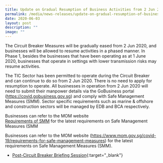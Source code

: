 ```yaml
---
title: Update on Gradual Resumption of Business Activities from 2 Jun 2020
permalink: /media/news-releases/update-on-gradual-resumption-of-business-activities-from-2-jun-2020/
date: 2020-06-03
layout: post
description: ""
image: ""
---
```

The Circuit Breaker Measures will be gradually eased from 2 Jun 2020, and businesses will be allowed to resume activities in a phased manner. In Phase 1, besides the businesses that have been operating as at 1 June 2020, businesses that operate in settings with lower transmission risks may resume activities.

The TIC Sector has been permitted to operate during the Circuit Breaker and can continue to do so from 2 Jun 2020. There is no need to apply for resumption to operate. All businesses in operation from 2 Jun 2020 will need to submit their manpower details via the GoBusiness portal (https://covid.gobusiness.gov.sg) and comply with Safe Management Measures (SMM). Sector specific requirements such as marine & offshore and construction sectors will be managed by EDB and BCA respectively.
 
Businesses can refer to the MOM website  
[Requirements of SMM]((https://www.mom.gov.sg/covid-19/requirements-for-safe-management-measures)) 
for the latest requirements on Safe Management Measures (SMM


Businesses can refer to the MOM website (https://www.mom.gov.sg/covid-19/requirements-for-safe-management-measures) for the latest requirements on Safe Management Measures (SMM).



* [Post-Circuit Breaker Briefing Session](/files/documents/Post-Circuit-Breaker-Briefing-Session-final2.pdf){:target="_blank"}
